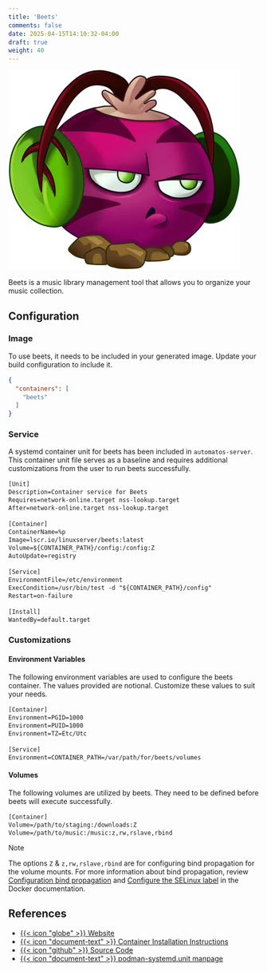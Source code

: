 ```yaml
---
title: 'Beets'
comments: false
date: 2025-04-15T14:10:32-04:00
draft: true
weight: 40
---
```

![Beets](./beets.webp)

Beets is a music library management tool that allows you to organize your music collection.

## Configuration

### Image

To use beets, it needs to be included in your generated image. Update your build configuration to include it.

```json {filename=".config/my-server-build"}
{
  "containers": [
    "beets"
  ]
}
```

### Service

A systemd container unit for beets has been included in `automatos-server`. This container unit file serves as a baseline and requires additional customizations from the user to run beets successfully.

```systemd {base_url="https://github.com/cubt85iz/automatos-server/blob/main", filename="/etc/containers/systemd/beets.container"}
[Unit]
Description=Container service for Beets
Requires=network-online.target nss-lookup.target
After=network-online.target nss-lookup.target

[Container]
ContainerName=%p
Image=lscr.io/linuxserver/beets:latest
Volume=${CONTAINER_PATH}/config:/config:Z
AutoUpdate=registry

[Service]
EnvironmentFile=/etc/environment
ExecCondition=/usr/bin/test -d "${CONTAINER_PATH}/config"
Restart=on-failure

[Install]
WantedBy=default.target
```

### Customizations

#### Environment Variables

The following environment variables are used to configure the beets container. The values provided are notional. Customize these values to suit your needs.

```systemd {filename="/etc/containers/systemd/beets.container.d/01-variables.conf"}
[Container]
Environment=PGID=1000
Environment=PUID=1000
Environment=TZ=Etc/Utc

[Service]
Environment=CONTAINER_PATH=/var/path/for/beets/volumes
```

#### Volumes

The following volumes are utilized by beets. They need to be defined before beets will execute successfully.

```systemd {filename="/etc/containers/systemd/beets.container.d/02-volumes.conf"}
[Container]
Volume=/path/to/staging:/downloads:Z
Volume=/path/to/music:/music:z,rw,rslave,rbind
```

> [!NOTE]
> The options `Z` & `z,rw,rslave,rbind` are for configuring bind propagation for the volume mounts. For more information about bind propagation, review [Configuration bind propagation](https://docs.docker.com/engine/storage/bind-mounts/#configure-bind-propagation) and [Configure the SELinux label](https://docs.docker.com/engine/storage/bind-mounts/#configure-the-selinux-label) in the Docker documentation.

## References

- [{{< icon "globe" >}} Website](https://beets.io/)
- [{{< icon "document-text" >}} Container Installation Instructions](https://docs.linuxserver.io/images/docker-beets/)
- [{{< icon "github" >}} Source Code](https://github.com/beetbox/beets)
- [{{< icon "document-text" >}} podman-systemd.unit manpage](https://docs.podman.io/en/latest/markdown/podman-systemd.unit.5.html)

